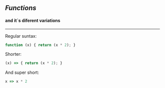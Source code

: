 ## *Functions*
#### and it`s diferent variations 
-----


Regular suntax:
```javascript
function (x) { return (x * 2); }
```

Shorter:
```javascript
(x) => { return (x * 2); }
```

And super short:
```javascript
x => x * 2
```
